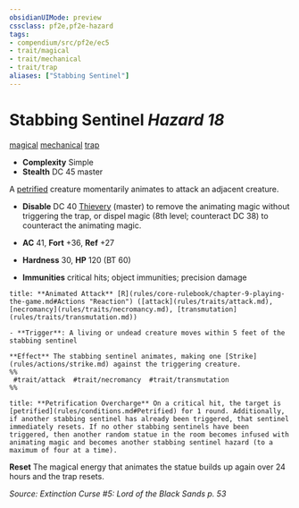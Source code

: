 ```yaml
---
obsidianUIMode: preview
cssclass: pf2e,pf2e-hazard
tags:
- compendium/src/pf2e/ec5
- trait/magical
- trait/mechanical
- trait/trap
aliases: ["Stabbing Sentinel"]
---
```

# Stabbing Sentinel *Hazard 18*  
[magical](magical.md "Magical Item Trait")  [mechanical](mechanical.md "Mechanical Hazard Trait")  [trap](trap.md "Trap Hazard Trait")  

- **Complexity** Simple
- **Stealth** DC 45 master  

A [petrified](conditions.md#Petrified) creature momentarily animates to attack an adjacent creature.

- **Disable** DC 40 [Thievery](skills.md#Thievery) (master) to remove the animating magic without triggering the trap, or dispel magic (8th level; counteract DC 38) to counteract the animating magic.  

- **AC** 41, **Fort** +36, **Ref** +27
- **Hardness** 30, **HP** 120 (BT 60)
- **Immunities** critical hits; object immunities; precision damage

```ad-embed-ability
title: **Animated Attack** [R](rules/core-rulebook/chapter-9-playing-the-game.md#Actions "Reaction") ([attack](rules/traits/attack.md), [necromancy](rules/traits/necromancy.md), [transmutation](rules/traits/transmutation.md))

- **Trigger**: A living or undead creature moves within 5 feet of the stabbing sentinel

**Effect** The stabbing sentinel animates, making one [Strike](rules/actions/strike.md) against the triggering creature.  
%%
 #trait/attack  #trait/necromancy  #trait/transmutation 
%%
```
```ad-embed-ability
title: **Petrification Overcharge** On a critical hit, the target is [petrified](rules/conditions.md#Petrified) for 1 round. Additionally, if another stabbing sentinel has already been triggered, that sentinel immediately resets. If no other stabbing sentinels have been triggered, then another random statue in the room becomes infused with animating magic and becomes another stabbing sentinel hazard (to a maximum of four at a time).
```

**Reset** The magical energy that animates the statue builds up again over 24 hours and the trap resets.  

*Source: Extinction Curse #5: Lord of the Black Sands p. 53*